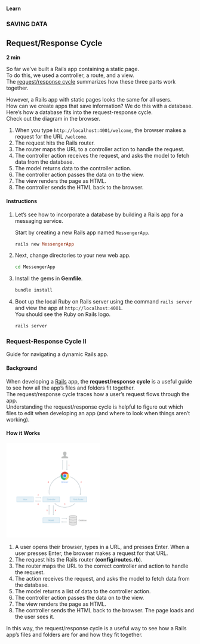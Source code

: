 #### Learn

### SAVING DATA

## Request/Response Cycle

**2 min**

So far we’ve built a Rails app containing a static page. <br>
To do this, we used a controller, a route, and a view. <br>
The [request/response cycle](https://www.codecademy.com/articles/request-response-cycle-static) summarizes how these three parts work together.

However, a Rails app with static pages looks the same for all users. <br>
How can we create apps that save information? We do this with a database. <br>
Here’s how a database fits into the request-response cycle. <br>
Check out the diagram in the browser.

1. When you type `http://localhost:4001/welcome`, the browser makes a request for the URL `/welcome`. <br>
2. The request hits the Rails router.
3. The router maps the URL to a controller action to handle the request. <br>
4. The controller action receives the request, and asks the model to fetch data from the database. <br>
5. The model returns data to the controller action.
6. The controller action passes the data on to the view. <br>
7. The view renders the page as HTML.
8. The controller sends the HTML back to the browser.

#### Instructions

1. Let’s see how to incorporate a database by building a Rails app for a messaging service.

   Start by creating a new Rails app named `MessengerApp`.

   ```ruby
   rails new MessengerApp
   ```

2. Next, change directories to your new web app.

   ```bash
   cd MessengerApp
   ```

3. Install the gems in **Gemfile**.

   ```bash
   bundle install
   ```

4. Boot up the local Ruby on Rails server using the command `rails server` and view the app at `http://localhost:4001`. <br>
   You should see the Ruby on Rails logo.

   ```ruby
   rails server
   ```

### Request-Response Cycle II

Guide for navigating a dynamic Rails app.

#### Background

When developing a [Rails](https://www.codecademy.com/resources/blog/what-is-ruby-on-rails/) app,
the **request/response cycle** is a useful guide to see how all the app’s files and folders fit together. <br>
The request/response cycle traces how a user’s request flows through the app. <br>
Understanding the request/response cycle is helpful to figure out which files to edit when developing an app (and where to look when things aren’t working).

#### How it Works

<img src="../request-response-cycle-dynamic.jpg" alt="Request-Response Cycle Dynamic" width=50% height=50%>

1. A user opens their browser, types in a URL, and presses Enter.
   When a user presses Enter, the browser makes a request for that URL.
2. The request hits the Rails router (**config/routes.rb**).
3. The router maps the URL to the correct controller and action to handle the request.
4. The action receives the request, and asks the model to fetch data from the database.
5. The model returns a list of data to the controller action.
6. The controller action passes the data on to the view.
7. The view renders the page as HTML.
8. The controller sends the HTML back to the browser. The page loads and the user sees it.

In this way, the request/response cycle is a useful way to see how a Rails app’s files and folders are for and how they fit together.

